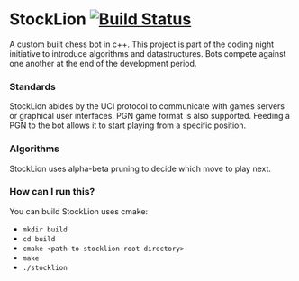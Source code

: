 # StockLion [![Build Status](https://travis-ci.org/jacobrs/stocklion.svg?branch=master)](https://travis-ci.org/jacobrs/stocklion)
A custom built chess bot in c++.
This project is part of the coding night initiative to introduce algorithms and datastructures. Bots compete against one another at the end of the development period.

### Standards
StockLion abides by the UCI protocol to communicate with games servers or graphical user interfaces. PGN game format is also supported. Feeding a PGN to the bot allows it to start playing from a specific position.

### Algorithms
StockLion uses alpha-beta pruning to decide which move to play next.

### How can I run this?
You can build StockLion uses cmake:
* `mkdir build`
* `cd build`
* `cmake <path to stocklion root directory>`
* `make`
* `./stocklion`

